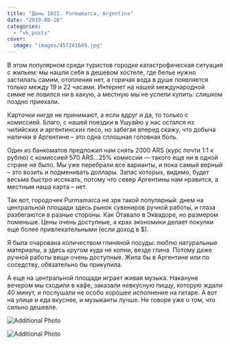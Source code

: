 ```yaml
---
title: "День 1021. Purmamarca, Argentina"
date: "2019-08-26"
categories: 
  - "vk_posts"
cover:
  image: "images/457241649.jpg"
---
```


В этом популярном среди туристов городке катастрофическая ситуация с жильем: мы нашли себя в дешевом хостеле, где белье нужно застилать самим, отопления нет, а горячая вода в душе появляется только между 19 и 22 часами. Интернет на нашей международной симке не ловился ни в какую, а местную мы не успели купить: слишком поздно приехали.

<!--more-->

Карточки нигде не принимают, а если вдруг и да, то только с комиссией. Благо, с нашей поездки в Ушуайю у нас остался нз чилийских и аргентинских песо, но забегая вперед скажу, что добыча налички в Аргентине – это одна сплошная головная боль.

Один из банкоматов предложил нам снять 2000 ARS (курс почти 1:1 к рублю) с комиссией 570 ARS...25% комиссии — такого еще ни в одной стране не было. Мы уже перебрали все варианты, и пока самый верный – это возить и подменивать доллары. Запас которых, видимо, будет весьма быстро иссякать, потому что север Аргентины нам нравится, а местным наша карта – нет.

Так вот, городочек Purmamarca не зря такой популярный: днем на центральной площади здесь рынок сувениров ручной работы, и глаза разбегаются в разные стороны. Как Отавало в Эквадоре, но размером поменьше. Цены очень доступные, а крах экономики делает покупки еще более привлекательными (если доход в $).

Я была очарована количеством глиняной посуды: люблю натуральные материалы, а здесь кругом куда не копни, везде глина. Потому даже ручной работы вещи очень доступные. Жила бы в Аргентине или по соседству, обязательно бы прикупила.

А еще на центральной площади играет живая музыка. Накануне вечером мы сходили в кафе, заказали невкусную пиццу, которую ждали 40 минут, и послушали не особо хорошее исполнение на гитаре. А вот на улице и еда вкуснее, и музыканты лучше. Не говоря уже о том, что сильно дешевле.

![Additional Photo](https://vodpop.ru/wp-content/uploads/2023/07/457241650.jpg)

![Additional Photo](https://vodpop.ru/wp-content/uploads/2023/07/457241651.jpg)
